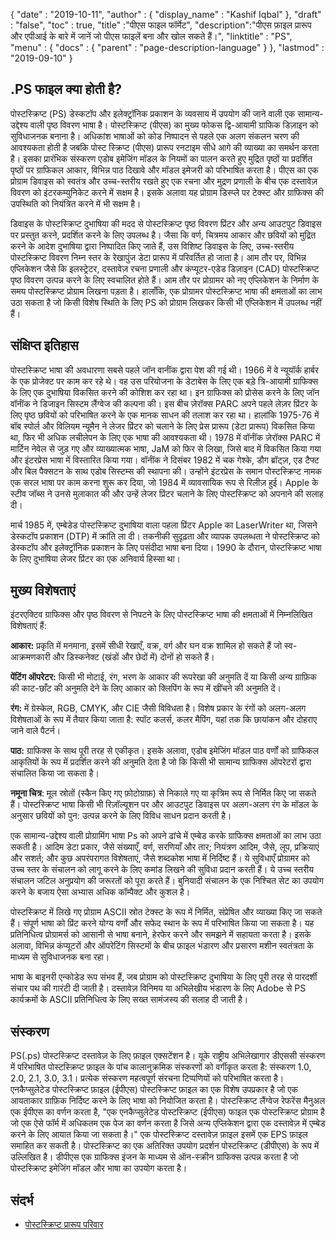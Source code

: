 {
  "date" : "2019-10-11",
  "author" : {
    "display_name" : "Kashif Iqbal"
},
  "draft" : "false",
  "toc" : true,
  "title" :"पीएस फाइल फॉर्मेट",
  "description":"पीएस फ़ाइल प्रारूप और एपीआई के बारे में जानें जो पीएस फाइलें बना और खोल सकते हैं।",
  "linktitle" : "PS",
  "menu" : {
    "docs" : {
      "parent" : "page-description-language"
}
},
  "lastmod" : "2019-09-10"
}

## .PS फाइल क्या होती है? ##

पोस्टस्क्रिप्ट (PS) डेस्कटॉप और इलेक्ट्रॉनिक प्रकाशन के व्यवसाय में उपयोग की जाने वाली एक सामान्य-उद्देश्य वाली पृष्ठ विवरण भाषा है। पोस्टस्क्रिप्ट (पीएस) का मुख्य फोकस द्वि-आयामी ग्राफिक डिज़ाइन को सुविधाजनक बनाना है। अधिकांश भाषाओं को कोड निष्पादन से पहले एक अलग संकलन चरण की आवश्यकता होती है जबकि पोस्ट स्क्रिप्ट (पीएस) प्रारूप रनटाइम सीधे आगे की व्याख्या का समर्थन करता है। इसका प्रारंभिक संस्करण एडोब इमेजिंग मॉडल के नियमों का पालन करते हुए मुद्रित पृष्ठों या प्रदर्शित पृष्ठों पर ग्राफिकल आकार, विभिन्न पाठ दिखावे और मॉडल इमेजरी को परिभाषित करता है। पीएस का एक प्रोग्राम डिवाइस को स्वतंत्र और उच्च-स्तरीय रखते हुए एक रचना और मुद्रण प्रणाली के बीच एक दस्तावेज़ विवरण को इंटरकम्युनिकेट करने में सक्षम है। इसके अलावा यह प्रोग्राम डिस्प्ले पर टेक्स्ट और ग्राफिक्स की उपस्थिति को नियंत्रित करने में भी सक्षम है।

डिवाइस के पोस्टस्क्रिप्ट दुभाषिया की मदद से पोस्टस्क्रिप्ट पृष्ठ विवरण प्रिंटर और अन्य आउटपुट डिवाइस पर प्रस्तुत करने, प्रदर्शित करने के लिए उपलब्ध है। जैसा कि वर्ण, चित्रमय आकार और छवियों को मुद्रित करने के आदेश दुभाषिया द्वारा निष्पादित किए जाते हैं, उस विशिष्ट डिवाइस के लिए, उच्च-स्तरीय पोस्टस्क्रिप्ट विवरण निम्न स्तर के रेखापुंज डेटा प्रारूप में परिवर्तित हो जाता है। आम तौर पर, विभिन्न एप्लिकेशन जैसे कि इलस्ट्रेटर, दस्तावेज़ रचना प्रणाली और कंप्यूटर-एडेड डिज़ाइन (CAD) पोस्टस्क्रिप्ट पृष्ठ विवरण उत्पन्न करने के लिए स्वचालित होते हैं। आम तौर पर प्रोग्रामर को नए एप्लिकेशन के निर्माण के समय पोस्टस्क्रिप्ट प्रोग्राम लिखना पड़ता है। हालाँकि, एक प्रोग्रामर पोस्टस्क्रिप्ट भाषा की क्षमताओं का लाभ उठा सकता है जो किसी विशेष स्थिति के लिए PS को प्रोग्राम लिखकर किसी भी एप्लिकेशन में उपलब्ध नहीं हैं।

## संक्षिप्त इतिहास ##

पोस्टस्क्रिप्ट भाषा की अवधारणा सबसे पहले जॉन वार्नॉक द्वारा पेश की गई थी। 1966 में वे न्यूयॉर्क हार्बर के एक प्रोजेक्ट पर काम कर रहे थे। वह उस परियोजना के डेटाबेस के लिए एक बड़े त्रि-आयामी ग्राफिक्स के लिए एक दुभाषिया विकसित करने की कोशिश कर रहा था। इन ग्राफिक्स को प्रोसेस करने के लिए जॉन वॉर्नॉक ने डिजाइन सिस्टम लैंग्वेज की कल्पना की। इस बीच ज़ेरॉक्स PARC अपने पहले लेज़र प्रिंटर के लिए पृष्ठ छवियों को परिभाषित करने के एक मानक साधन की तलाश कर रहा था। हालांकि 1975-76 में बॉब स्पोर्ल और विलियम न्यूमैन ने लेजर प्रिंटर को चलाने के लिए प्रेस प्रारूप (डेटा प्रारूप) विकसित किया था, फिर भी अधिक लचीलेपन के लिए एक भाषा की आवश्यकता थी। 1978 में वॉर्नॉक ज़ेरॉक्स PARC में मार्टिन नेवेल से जुड़ गए और व्याख्यात्मक भाषा, JaM को फिर से लिखा, जिसे बाद में विकसित किया गया और इंटरप्रेस भाषा में विस्तारित किया गया। वॉर्नॉक ने दिसंबर 1982 में चक गेश्के, डौग ब्रॉट्ज़, एड टैफ्ट और बिल पैक्सटन के साथ एडोब सिस्टम्स की स्थापना की। उन्होंने इंटरप्रेस के समान पोस्टस्क्रिप्ट नामक एक सरल भाषा पर काम करना शुरू कर दिया, जो 1984 में व्यावसायिक रूप से रिलीज़ हुई। Apple के स्टीव जॉब्स ने उनसे मुलाकात की और उन्हें लेजर प्रिंटर चलाने के लिए पोस्टस्क्रिप्ट को अपनाने की सलाह दी।

मार्च 1985 में, एम्बेडेड पोस्टस्क्रिप्ट दुभाषिया वाला पहला प्रिंटर Apple का LaserWriter था, जिसने डेस्कटॉप प्रकाशन (DTP) में क्रांति ला दी। तकनीकी सुदृढ़ता और व्यापक उपलब्धता ने पोस्टस्क्रिप्ट को डेस्कटॉप और इलेक्ट्रॉनिक प्रकाशन के लिए पसंदीदा भाषा बना दिया। 1990 के दौरान, पोस्टस्क्रिप्ट भाषा के लिए दुभाषिया लेजर प्रिंटर का एक अनिवार्य हिस्सा था।

## मुख्य विशेषताएं ##

इंटरएक्टिव ग्राफिक्स और पृष्ठ विवरण से निपटने के लिए पोस्टस्क्रिप्ट भाषा की क्षमताओं में निम्नलिखित विशेषताएं हैं:

**आकार:** प्रकृति में मनमाना, इसमें सीधी रेखाएँ, वक्र, वर्ग और घन वक्र शामिल हो सकते हैं जो स्व-आक्रमणकारी और डिस्कनेक्ट (खंडों और छेदों में) दोनों हो सकते हैं।

**पेंटिंग ऑपरेटर:** किसी भी मोटाई, रंग, भरण के आकार की रूपरेखा की अनुमति दें या किसी अन्य ग्राफ़िक की काट-छाँट की अनुमति देने के लिए आकार को क्लिपिंग के रूप में खींचने की अनुमति दें।

**रंग:** में ग्रेस्केल, RGB, CMYK, और CIE जैसी विविधता है। विशेष प्रकार के रंगों को अलग-अलग विशेषताओं के रूप में तैयार किया जाता है: स्पॉट कलर्स, कलर मैपिंग, यहां तक कि छायांकन और दोहराए जाने वाले पैटर्न।

**पाठ:** ग्राफिक्स के साथ पूरी तरह से एकीकृत। इसके अलावा, एडोब इमेजिंग मॉडल पाठ वर्णों को ग्राफिकल आकृतियों के रूप में प्रदर्शित करने की अनुमति देता है जो कि किसी भी सामान्य ग्राफिक्स ऑपरेटरों द्वारा संचालित किया जा सकता है।

**नमूना चित्र**: मूल स्रोतों (स्कैन किए गए फ़ोटोग्राफ़) से निकाले गए या कृत्रिम रूप से निर्मित किए जा सकते हैं। पोस्टस्क्रिप्ट भाषा किसी भी रिज़ॉल्यूशन पर और आउटपुट डिवाइस पर अलग-अलग रंग के मॉडल के अनुसार छवियों को पुन: उत्पन्न करने के लिए विविध साधन प्रदान करती है।

एक सामान्य-उद्देश्य वाली प्रोग्रामिंग भाषा Ps को अपने ढांचे में एम्बेड करके ग्राफिक्स क्षमताओं का लाभ उठा सकती है। आदिम डेटा प्रकार, जैसे संख्याएँ, वर्ण, सरणियाँ और तार; नियंत्रण आदिम, जैसे, लूप, प्रक्रियाएं और सशर्त; और कुछ अपरंपरागत विशेषताएं, जैसे शब्दकोश भाषा में निर्दिष्ट हैं। ये सुविधाएँ प्रोग्रामर को उच्च स्तर के संचालन को लागू करने के लिए कमांड लिखने की सुविधा प्रदान करती हैं। ये उच्च स्तरीय संचालन जटिल अनुप्रयोग की जरूरतों को पूरा करते हैं। बुनियादी संचालन के एक निश्चित सेट का उपयोग करने के बजाय ऐसा अभ्यास अधिक कॉम्पैक्ट और कुशल है।

पोस्टस्क्रिप्ट में लिखे गए प्रोग्राम ASCII स्रोत टेक्स्ट के रूप में निर्मित, संप्रेषित और व्याख्या किए जा सकते हैं। संपूर्ण भाषा को प्रिंट करने योग्य वर्णों और सफेद स्थान के रूप में परिभाषित किया जा सकता है। यह प्रतिनिधित्व प्रोग्रामर्स को आसानी से भाषा बनाने, हेरफेर करने और समझने में सहायता करता है। इसके अलावा, विभिन्न कंप्यूटरों और ऑपरेटिंग सिस्टमों के बीच फ़ाइल भंडारण और प्रसारण मशीन स्वतंत्रता के माध्यम से सुविधाजनक बना रहा।

भाषा के बाइनरी एन्कोडेड रूप संभव हैं, जब प्रोग्राम को पोस्टस्क्रिप्ट दुभाषिया के लिए पूरी तरह से पारदर्शी संचार पथ की गारंटी दी जाती है। दस्तावेज़ विनिमय या अभिलेखीय भंडारण के लिए Adobe से PS कार्यक्रमों के ASCII प्रतिनिधित्व के लिए सख्त सामंजस्य की सलाह दी जाती है।

## संस्करण ##

PS(.ps) पोस्टस्क्रिप्ट दस्तावेज़ के लिए फ़ाइल एक्सटेंशन है। यूके राष्ट्रीय अभिलेखागार डीएससी संस्करण में परिभाषित पोस्टस्क्रिप्ट फ़ाइल के पांच कालानुक्रमिक संस्करणों को वर्गीकृत करता है: संस्करण 1.0, 2.0, 2.1, 3.0, 3.1। प्रत्येक संस्करण महत्वपूर्ण संरचना टिप्पणियों को परिभाषित करता है। एनकैप्सुलेटेड पोस्टस्क्रिप्ट फ़ाइल (ईपीएस) पोस्टस्क्रिप्ट फ़ाइल का एक विशेष उपप्रकार है जो एक आयताकार ग्राफ़िक निर्दिष्ट करने के लिए भाषा को नियोजित करता है। पोस्टस्क्रिप्ट लैंग्वेज रेफरेंस मैनुअल एक ईपीएस का वर्णन करता है, "एक एनकैप्सुलेटेड पोस्टस्क्रिप्ट (ईपीएस) फाइल एक पोस्टस्क्रिप्ट प्रोग्राम है जो एक ऐसे फॉर्म में अधिकतम एक पेज का वर्णन करता है जिसे अन्य एप्लिकेशन द्वारा एक दस्तावेज़ में एम्बेड करने के लिए आयात किया जा सकता है।" एक पोस्टस्क्रिप्ट दस्तावेज़ फ़ाइल इसमें एक EPS फ़ाइल समाहित कर सकती है। पोस्टस्क्रिप्ट का एक अतिरिक्त उपयोग प्रदर्शन पोस्टस्क्रिप्ट (डीपीएस) के रूप में उल्लिखित है। डीपीएस एक ग्राफिक्स इंजन के माध्यम से ऑन-स्क्रीन ग्राफिक्स उत्पन्न करता है जो पोस्टस्क्रिप्ट इमेजिंग मॉडल और भाषा का उपयोग करता है।

## संदर्भ ##

* [पोस्टस्क्रिप्ट प्रारूप परिवार](https://www.loc.gov/preservation/digital/formats/fdd/fdd000029.shtml)

